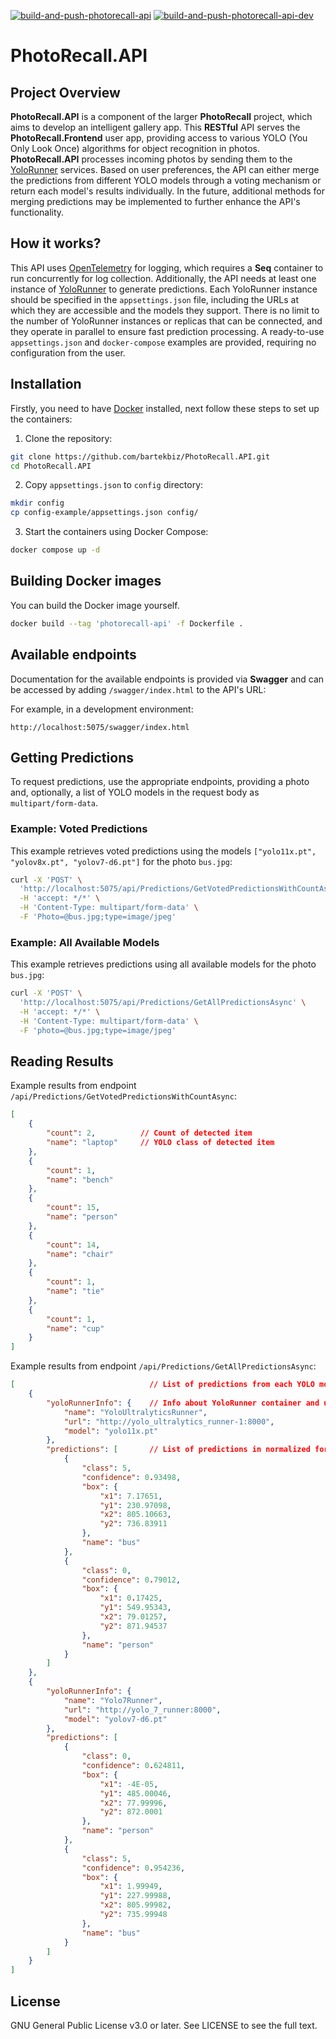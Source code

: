 [![build-and-push-photorecall-api](https://github.com/bartekbiz/PhotoRecall.API/actions/workflows/docker-publish.yml/badge.svg)](https://github.com/bartekbiz/PhotoRecall.API/actions/workflows/docker-publish.yml)
[![build-and-push-photorecall-api-dev](https://github.com/bartekbiz/PhotoRecall.API/actions/workflows/docker-publish-dev.yml/badge.svg)](https://github.com/bartekbiz/PhotoRecall.API/actions/workflows/docker-publish-dev.yml)

# PhotoRecall.API

## Project Overview
**PhotoRecall.API** is a component of the larger **PhotoRecall** project, which aims to develop an intelligent gallery app. 
This **RESTful** API serves the **PhotoRecall.Frontend** user app, providing access to various YOLO (You Only Look Once) algorithms for object recognition in photos.
**PhotoRecall.API** processes incoming photos by sending them to the [YoloRunner](https://github.com/bartekbiz/PhotoRecall.YoloRunner/) services. 
Based on user preferences, the API can either merge the predictions from different YOLO models through a voting mechanism or 
return each model's results individually. 
In the future, additional methods for merging predictions may be implemented to further enhance the API's functionality.

## How it works?
This API uses [OpenTelemetry](https://opentelemetry.io/) for logging, which requires a **Seq** container to run concurrently for log collection. 
Additionally, the API needs at least one instance of [YoloRunner](https://github.com/bartekbiz/PhotoRecall.YoloRunner/) to generate predictions.
Each YoloRunner instance should be specified in the `appsettings.json` file, including the URLs at which they are accessible and the models they support. 
There is no limit to the number of YoloRunner instances or replicas that can be connected, and they operate in parallel to ensure fast prediction processing.
A ready-to-use `appsettings.json` and `docker-compose` examples are provided, requiring no configuration from the user.

## Installation
Firstly, you need to have [Docker](https://www.docker.com/get-started/) installed, next follow these steps to set up the containers:

1. Clone the repository:
```sh
git clone https://github.com/bartekbiz/PhotoRecall.API.git
cd PhotoRecall.API
```

2. Copy `appsettings.json` to `config` directory:
```sh
mkdir config
cp config-example/appsettings.json config/
```

3. Start the containers using Docker Compose:
```sh
docker compose up -d
```

## Building Docker images
You can build the Docker image yourself.
```sh
docker build --tag 'photorecall-api' -f Dockerfile .
```

## Available endpoints
Documentation for the available endpoints is provided via **Swagger** and can be accessed by adding `/swagger/index.html` to the API's URL:

For example, in a development environment:
```
http://localhost:5075/swagger/index.html
```

## Getting Predictions

To request predictions, use the appropriate endpoints, providing a photo and, optionally, a list of YOLO models in the request body as `multipart/form-data`.

### Example: Voted Predictions
This example retrieves voted predictions using the models `["yolo11x.pt", "yolov8x.pt", "yolov7-d6.pt"]` for the photo `bus.jpg`:

```bash
curl -X 'POST' \
  'http://localhost:5075/api/Predictions/GetVotedPredictionsWithCountAsync?YoloModels=%5B%22yolo11x.pt%22%2C%22yolov8x.pt%22%2C%22yolov7-d6.pt%22%5D' \
  -H 'accept: */*' \
  -H 'Content-Type: multipart/form-data' \
  -F 'Photo=@bus.jpg;type=image/jpeg'
```

### Example: All Available Models
This example retrieves predictions using all available models for the photo `bus.jpg`:

```bash
curl -X 'POST' \
  'http://localhost:5075/api/Predictions/GetAllPredictionsAsync' \
  -H 'accept: */*' \
  -H 'Content-Type: multipart/form-data' \
  -F 'photo=@bus.jpg;type=image/jpeg'
```

## Reading Results
Example results from endpoint `/api/Predictions/GetVotedPredictionsWithCountAsync`:
```json
[
    {
        "count": 2,          // Count of detected item
        "name": "laptop"     // YOLO class of detected item
    },
    {
        "count": 1,
        "name": "bench"
    },
    {
        "count": 15,
        "name": "person"
    },
    {
        "count": 14,
        "name": "chair"
    },
    {
        "count": 1,
        "name": "tie"
    },
    {
        "count": 1,
        "name": "cup"
    }
]
```

Example results from endpoint `/api/Predictions/GetAllPredictionsAsync`:
```json
[                              // List of predictions from each YOLO model
    {
        "yoloRunnerInfo": {    // Info about YoloRunner container and used model
            "name": "YoloUltralyticsRunner",  
            "url": "http://yolo_ultralytics_runner-1:8000",
            "model": "yolo11x.pt"
        },
        "predictions": [       // List of predictions in normalized format
            {
                "class": 5,
                "confidence": 0.93498,
                "box": {
                    "x1": 7.17651,
                    "y1": 230.97098,
                    "x2": 805.10663,
                    "y2": 736.83911
                },
                "name": "bus"
            },
            {
                "class": 0,
                "confidence": 0.79012,
                "box": {
                    "x1": 0.17425,
                    "y1": 549.95343,
                    "x2": 79.01257,
                    "y2": 871.94537
                },
                "name": "person"
            }
        ]
    },
    {
        "yoloRunnerInfo": {
            "name": "Yolo7Runner",
            "url": "http://yolo_7_runner:8000",
            "model": "yolov7-d6.pt"
        },
        "predictions": [
            {
                "class": 0,
                "confidence": 0.624811,
                "box": {
                    "x1": -4E-05,
                    "y1": 485.00046,
                    "x2": 77.99996,
                    "y2": 872.0001
                },
                "name": "person"
            },
            {
                "class": 5,
                "confidence": 0.954236,
                "box": {
                    "x1": 1.99949,
                    "y1": 227.99988,
                    "x2": 805.99982,
                    "y2": 735.99948
                },
                "name": "bus"
            }
        ]
    }
]
```

## License
GNU General Public License v3.0 or later.
See LICENSE to see the full text.
